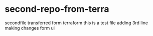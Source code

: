 # second-repo-from-terra
secondfile transferred form terraform
this is a test file
adding 3rd line
making changes form ui
